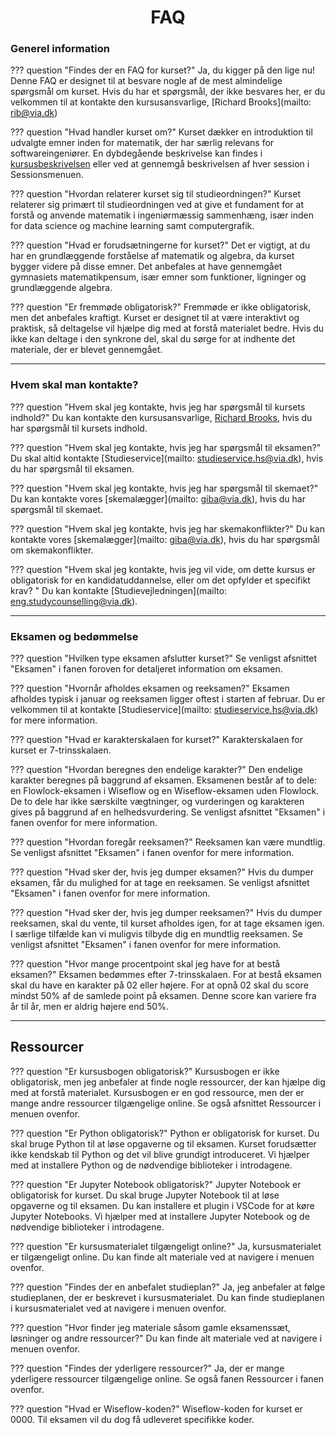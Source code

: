 <h1 align="center">FAQ</h1>

### Generel information

??? question "Findes der en FAQ for kurset?"
    Ja, du kigger på den lige nu! Denne FAQ er designet til at besvare nogle af de mest almindelige spørgsmål om kurset. Hvis du har et spørgsmål, der ikke besvares her, er du velkommen til at kontakte den kursusansvarlige, [Richard Brooks](mailto: rib@via.dk)

??? question "Hvad handler kurset om?"
    Kurset dækker en introduktion til udvalgte emner inden for matematik, der har særlig relevans for softwareingeniører. En dybdegående beskrivelse kan findes i [kursusbeskrivelsen](https://www.via.dk/TMH/Courses/matematik-for-softwareingenioerer-ts-under-opdatering?education=sw) eller ved at gennemgå beskrivelsen af hver session i Sessionsmenuen.

??? question "Hvordan relaterer kurset sig til studieordningen?"
    Kurset relaterer sig primært til studieordningen ved at give et fundament for at forstå og anvende matematik i ingeniørmæssig sammenhæng, især inden for data science og machine learning samt computergrafik.

??? question "Hvad er forudsætningerne for kurset?"
    Det er vigtigt, at du har en grundlæggende forståelse af matematik og algebra, da kurset bygger videre på disse emner. Det anbefales at have gennemgået gymnasiets matematikpensum, især emner som funktioner, ligninger og grundlæggende algebra.

??? question "Er fremmøde obligatorisk?"
    Fremmøde er ikke obligatorisk, men det anbefales kraftigt. Kurset er designet til at være interaktivt og praktisk, så deltagelse vil hjælpe dig med at forstå materialet bedre. Hvis du ikke kan deltage i den synkrone del, skal du sørge for at indhente det materiale, der er blevet gennemgået.

---

### Hvem skal man kontakte?

??? question "Hvem skal jeg kontakte, hvis jeg har spørgsmål til kursets indhold?"
    Du kan kontakte den kursusansvarlige, [Richard Brooks](mailto:rib@via.dk), hvis du har spørgsmål til kursets indhold.

??? question "Hvem skal jeg kontakte, hvis jeg har spørgsmål til eksamen?"
    Du skal altid kontakte [Studieservice](mailto: studieservice.hs@via.dk), hvis du har spørgsmål til eksamen.

??? question "Hvem skal jeg kontakte, hvis jeg har spørgsmål til skemaet?"
    Du kan kontakte vores [skemalægger](mailto: giba@via.dk), hvis du har spørgsmål til skemaet.

??? question "Hvem skal jeg kontakte, hvis jeg har skemakonflikter?"
    Du kan kontakte vores [skemalægger](mailto: giba@via.dk), hvis du har spørgsmål om skemakonflikter.

??? question "Hvem skal jeg kontakte, hvis jeg vil vide, om dette kursus er obligatorisk for en      kandidatuddannelse, eller om det opfylder et specifikt krav? "
    Du kan kontakte [Studievejledningen](mailto: eng.studycounselling@via.dk).

---

### Eksamen og bedømmelse

??? question "Hvilken type eksamen afslutter kurset?"
    Se venligst afsnittet "Eksamen" i fanen foroven for detaljeret information om eksamen.

??? question "Hvornår afholdes eksamen og reeksamen?"
    Eksamen afholdes typisk i januar og reeksamen ligger oftest i starten af februar. Du er velkommen til at kontakte [Studieservice](mailto: studieservice.hs@via.dk) for mere information.

??? question "Hvad er karakterskalaen for kurset?"
    Karakterskalaen for kurset er 7-trinsskalaen.

??? question "Hvordan beregnes den endelige karakter?"
    Den endelige karakter beregnes på baggrund af eksamen. Eksamenen består af to dele: en Flowlock-eksamen i Wiseflow og en Wiseflow-eksamen uden Flowlock. De to dele har ikke særskilte vægtninger, og vurderingen og karakteren gives på baggrund af en helhedsvurdering. Se venligst afsnittet "Eksamen" i fanen ovenfor for mere information.

??? question "Hvordan foregår reeksamen?"
    Reeksamen kan være mundtlig. Se venligst afsnittet "Eksamen" i fanen ovenfor for mere information.

??? question "Hvad sker der, hvis jeg dumper eksamen?"
    Hvis du dumper eksamen, får du mulighed for at tage en reeksamen. Se venligst afsnittet "Eksamen" i fanen ovenfor for mere information.

??? question "Hvad sker der, hvis jeg dumper reeksamen?"
    Hvis du dumper reeksamen, skal du vente, til kurset afholdes igen, for at tage eksamen igen. I særlige tilfælde kan vi muligvis tilbyde dig en mundtlig reeksamen. Se venligst afsnittet "Eksamen" i fanen ovenfor for mere information.

??? question "Hvor mange procentpoint skal jeg have for at bestå eksamen?"
    Eksamen bedømmes efter 7-trinsskalaen. For at bestå eksamen skal du have en karakter på 02 eller højere. For at opnå 02 skal du score mindst 50% af de samlede point på eksamen. Denne score kan variere fra år til år, men er aldrig højere end 50%.

---

## Ressourcer

??? question "Er kursusbogen obligatorisk?"
    Kursusbogen er ikke obligatorisk, men jeg anbefaler at finde nogle ressourcer, der kan hjælpe dig med at forstå materialet. Kursusbogen er en god ressource, men der er mange andre ressourcer tilgængelige online. Se også afsnittet Ressourcer i menuen ovenfor.

??? question "Er Python obligatorisk?"
    Python er obligatorisk for kurset. Du skal bruge Python til at løse opgaverne og til eksamen. Kurset forudsætter ikke kendskab til Python og det vil blive grundigt introduceret. Vi hjælper med at installere Python og de nødvendige biblioteker i introdagene.

??? question "Er Jupyter Notebook obligatorisk?"
    Jupyter Notebook er obligatorisk for kurset. Du skal bruge Jupyter Notebook til at løse opgaverne og til eksamen. Du kan installere et plugin i VSCode for at køre Jupyter Notebooks.  Vi hjælper med at installere Jupyter Notebook og de nødvendige biblioteker i introdagene.

??? question "Er kursusmaterialet tilgængeligt online?"
    Ja, kursusmaterialet er tilgængeligt online. Du kan finde alt materiale ved at navigere i menuen ovenfor.

??? question "Findes der en anbefalet studieplan?"
    Ja, jeg anbefaler at følge studieplanen, der er beskrevet i kursusmaterialet. Du kan finde studieplanen i kursusmaterialet ved at navigere i menuen ovenfor.

??? question "Hvor finder jeg materiale såsom gamle eksamenssæt, løsninger og andre ressourcer?"
    Du kan finde alt materiale ved at navigere i menuen ovenfor.

??? question "Findes der yderligere ressourcer?"
    Ja, der er mange yderligere ressourcer tilgængelige online. Se også fanen Ressourcer i fanen ovenfor.

??? question "Hvad er Wiseflow-koden?"
    Wiseflow-koden for kurset er 0000. Til eksamen vil du dog få udleveret specifikke koder.
